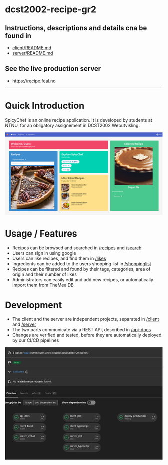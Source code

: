 # dcst2002-recipe-gr2

## Instructions, descriptions and details cna be found in
- [client/README.md](client/README.md)
- [server/README.md](server/README.md)

## See the live production server
- https://recipe.feal.no

------------------

# Quick Introduction

SpicyChef is an online recipe application. It is developed by students at NTNU, for an obligatory assignement in DCST2002 Webutvikling.

![Front page screenshot](documentation/frontpage.png)

# Usage / Features

- Recipes can be browsed and searched in [/recipes](https://recipe.feal.no/recpies) and [/search](https://recipe.feal.no/search)
- Users can sign in using google
- Users can like recipes, and find them in [/likes](https://recipe.feal.no/likes)
- Ingredients can be added to the users shopping list in [/shoppinglist](https://recipe.feal.no/shoppinglist)
- Recipes can be filtered and found by their tags, categories, area of origin and their number of likes
- Administrators can easily edit and add new recipes, or automatically import them from TheMealDB


# Development

- The client and the server are independent projects, separated in [/client](/client) and [/server](/server)
- The two parts communicate via a REST API, described in [/api-docs](https://recipe.feal.no/api-docs)
- Changes are verified and tested, before they are automatically deployed by our CI/CD pipelines

![GitLab Pipelines](documentation/full_pipeline.png)
